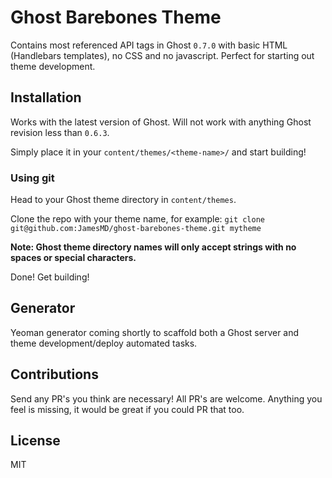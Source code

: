 # Ghost Barebones Theme

Contains most referenced API tags in Ghost `0.7.0` with basic HTML (Handlebars templates), no CSS and no javascript.
Perfect for starting out theme development.

## Installation
Works with the latest version of Ghost. Will not work with anything Ghost revision less than `0.6.3`. 

Simply place it in your `content/themes/<theme-name>/` and start building!

### Using git
Head to your Ghost theme directory in `content/themes`.

Clone the repo with your theme name, for example:
`git clone git@github.com:JamesMD/ghost-barebones-theme.git mytheme`

**Note: Ghost theme directory names will only accept strings with no spaces or special characters.**

Done! Get building!

## Generator
Yeoman generator coming shortly to scaffold both a Ghost server and theme development/deploy automated tasks.

## Contributions

Send any PR's you think are necessary! All PR's are welcome. Anything you feel is missing, it would be great if you could PR that too.

## License

MIT